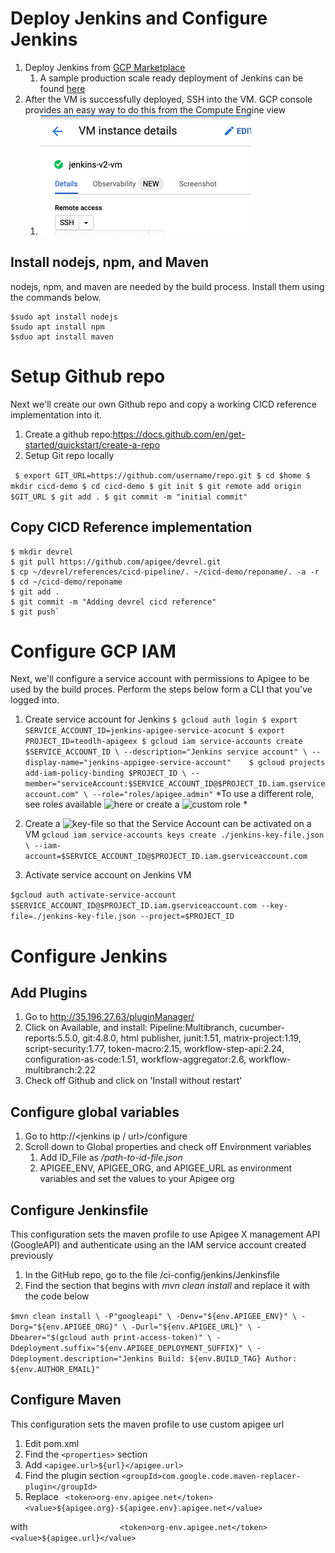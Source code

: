 # Deploy Jenkins and Configure Jenkins
1. Deploy Jenkins from [GCP Marketplace](https://pantheon.corp.google.com/marketplace/product/click-to-deploy-images/jenkins)
	1. A sample production scale ready deployment of Jenkins can be found [here](https://cloud.google.com/architecture/using-jenkins-for-distributed-builds-on-compute-engine)
1. After the VM is successfully deployed, SSH into the VM. GCP console provides an easy way to do this from the Compute Engine view
	1. ![SSH](./images/ssh-vm.png)

## Install nodejs, npm, and Maven
nodejs, npm, and maven are needed by the build process. Install them using the commands below.
	
	$sudo apt install nodejs
 	$sudo apt install npm
 	$sduo apt install maven
  
# Setup Github repo
Next we'll create our own Github repo and copy a working CICD reference implementation into it.

1. Create a github repo:https://docs.github.com/en/get-started/quickstart/create-a-repo 
1. Setup Git repo locally

`
	$ export GIT_URL=https://github.com/username/repo.git
	$ cd $home
	$ mkdir cicd-demo
	$ cd cicd-demo
	$ git init
	$ git remote add origin $GIT_URL
	$ git add .
	$ git commit -m "initial commit"`
  
## Copy CICD Reference implementation

	$ mkdir devrel
	$ git pull https://github.com/apigee/devrel.git
	$ cp ~/devrel/references/cicd-pipeline/. ~/cicd-demo/reponame/. -a -r
	$ cd ~/cicd-demo/reponame
	$ git add .
	$ git commit -m "Adding devrel cicd reference"
	$ git push`
  
# Configure GCP IAM
Next, we'll configure a service account with permissions to Apigee to be used by the build proces. Perform the steps below form a CLI that you've logged into. 
1. Create service account for Jenkins
`
	$ gcloud auth login
	$ export SERVICE_ACCOUNT_ID=jenkins-apigee-service-acocunt
	$ export PROJECT_ID=teodlh-apigeex
	$ gcloud iam service-accounts create $SERVICE_ACCOUNT_ID \
   	--description="Jenkins service account" \
   	--display-name="jenkins-appigee-service-account"   
	$ gcloud projects add-iam-policy-binding $PROJECT_ID \
  	 --member="serviceAccount:$SERVICE_ACCOUNT_ID@$PROJECT_ID.iam.gserviceaccount.com" \
   	 --role="roles/apigee.admin" `
*To use a different role, see roles available ![here](https://cloud.google.com/iam/docs/understanding-roles#apigee-roles) or create a ![custom role](https://cloud.google.com/iam/docs/understanding-custom-roles) *
1. Create a ![key-file](https://cloud.google.com/iam/docs/creating-managing-service-account-keys) so that the Service Account can be activated on a VM
`
	gcloud iam service-accounts keys create ./jenkins-key-file.json \
    	--iam-account=$SERVICE_ACCOUNT_ID@$PROJECT_ID.iam.gserviceaccount.com `
    
1. Activate service account on Jenkins VM

`
	$gcloud auth activate-service-account $SERVICE_ACCOUNT_ID@$PROJECT_ID.iam.gserviceaccount.com --key-file=./jenkins-key-file.json --project=$PROJECT_ID
`

# Configure Jenkins
 
## Add Plugins
1. Go to http://35.196.27.63/pluginManager/
1. Click on Available, and install: Pipeline:Multibranch, cucumber-reports:5.5.0, git:4.8.0, html publisher, junit:1.51, matrix-project:1.19, script-security:1.77, token-macro:2.15, workflow-step-api:2.24, configuration-as-code:1.51, workflow-aggregator:2.6, workflow-multibranch:2.22
1. Check off Github and click on 'Install without restart'

## Configure global variables
1. Go to http://<jenkins ip / url>/configure
1. Scroll down to Global properties and check off Environment variables
	1. Add ID_File as */path-to-id-file.json*
	3. APIGEE_ENV, APIGEE_ORG, and APIGEE_URL as environment variables and set the values to your Apigee org 
  
## Configure Jenkinsfile 
This configuration sets the maven profile to use Apigee X management API (GoogleAPI) and authenticate using an the IAM service account created previously
1. In the GitHub repo, go to the file /ci-config/jenkins/Jenkinsfile
1. Find the section that begins with *mvn clean install* and replace it with the code below

`
	$mvn clean install \
                -P"googleapi" \
                -Denv="${env.APIGEE_ENV}" \
                -Dorg="${env.APIGEE_ORG}" \
                -Durl="${env.APIGEE_URL}" \
                -Dbearer="$(gcloud auth print-access-token)" \
                -Ddeployment.suffix="${env.APIGEE_DEPLOYMENT_SUFFIX}" \
                -Ddeployment.description="Jenkins Build: ${env.BUILD_TAG} Author: ${env.AUTHOR_EMAIL}"
`

## Configure Maven
This configuration sets the maven profile to use custom apigee url
1. Edit pom.xml
1. Find the `<properties>` section
1. Add `<apigee.url>${url}</apigee.url>`
1. Find the plugin section `<groupId>com.google.code.maven-replacer-plugin</groupId>`
1. Replace 
`
 	<token>org-env.apigee.net</token>
		<value>${apigee.org}-${apigee.env}.apigee.net</value>`
		
with 
` 					
	<token>org-env.apigee.net</token>
		<value>${apigee.url}</value>`  


  
  
  


